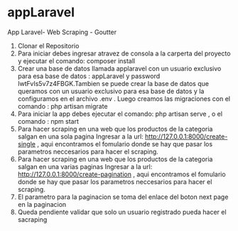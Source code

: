 # appLaravel
App Laravel- Web Scraping -  Goutter 


1. Clonar el Repositorio
2. Para iniciar debes ingresar atravez de consola a la carperta del proyecto y ejecutar  el comando:  composer install  
3. Crear una base de datos llamada applaravel con un usuario exclusivo para esa base de datos : appLaravel  y password lwtFvIs5v7z4FBGK.Tambien se puede crear la base de datos que queramos con un usuario exclusivo para esa base de datos y la configuramos en el archivo .env . Luego creamos las migraciones con el comando :  php artisan migrate
4. Para iniciar la app debes ejecutar el comando: php artisan serve ,  o el comando :  npm start
5. Para hacer scraping en una web que los productos de la categoria salgan en una sola pagina Ingresar a la url: http://127.0.0.1:8000/create-single , aqui encontramos el fomulario donde se hay que pasar los parametros neccesarios para hacer el scraping.
5. Para hacer scraping en una web que los productos de la categoria salgan en una varias paginas Ingresar a la url: http://127.0.0.1:8000/create-pagination , aqui encontramos el fomulario donde se hay que pasar los parametros neccesarios para hacer el scraping.
6. El parametro para la paginacion se toma del enlace del boton next page en la paginacion
7. Queda pendiente validar que solo un usuario registrado pueda hacer el sacraping
